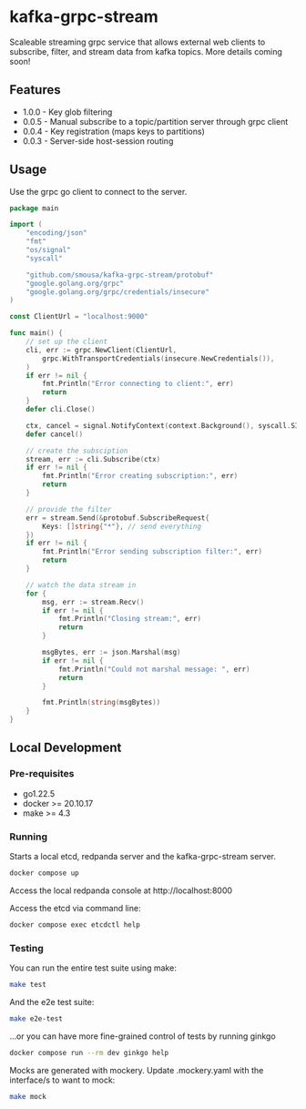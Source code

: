 # kafka-grpc-stream

Scaleable streaming grpc service that allows external web clients to subscribe,
filter, and stream data from kafka topics. More details coming soon!

## Features

* 1.0.0 - Key glob filtering
* 0.0.5 - Manual subscribe to a topic/partition server through grpc client
* 0.0.4 - Key registration (maps keys to partitions)
* 0.0.3 - Server-side host-session routing

## Usage

Use the grpc go client to connect to the server.

```go
package main

import (
    "encoding/json"
    "fmt"
	"os/signal"
	"syscall"

    "github.com/smousa/kafka-grpc-stream/protobuf"
	"google.golang.org/grpc"
	"google.golang.org/grpc/credentials/insecure"
)

const ClientUrl = "localhost:9000"

func main() {
    // set up the client
    cli, err := grpc.NewClient(ClientUrl,
        grpc.WithTransportCredentials(insecure.NewCredentials()),
    )
    if err != nil {
        fmt.Println("Error connecting to client:", err)
        return
    }
    defer cli.Close()

    ctx, cancel = signal.NotifyContext(context.Background(), syscall.SIGINT, syscall.SIGTERM)
    defer cancel()

    // create the subsciption
    stream, err := cli.Subscribe(ctx)
    if err != nil {
        fmt.Println("Error creating subscription:", err)
        return
    }

    // provide the filter
    err = stream.Send(&protobuf.SubscribeRequest{
        Keys: []string{"*"}, // send everything
    })
    if err != nil {
        fmt.Println("Error sending subscription filter:", err)
        return
    }

    // watch the data stream in
    for {
        msg, err := stream.Recv()
        if err != nil {
            fmt.Println("Closing stream:", err)
            return
        }

        msgBytes, err := json.Marshal(msg)
        if err != nil {
            fmt.Println("Could not marshal message: ", err)
            return
        }

        fmt.Println(string(msgBytes))
    }
}

```

## Local Development

### Pre-requisites

* go1.22.5
* docker >= 20.10.17
* make >= 4.3

### Running

Starts a local etcd, redpanda server and the kafka-grpc-stream server.

```bash
docker compose up
```

Access the local redpanda console at http://localhost:8000

Access the etcd via command line:

```bash
docker compose exec etcdctl help
```

### Testing

You can run the entire test suite using make:

```bash
make test
```

And the e2e test suite:

```bash
make e2e-test
```

...or you can have more fine-grained control of tests by running ginkgo

```bash
docker compose run --rm dev ginkgo help
```

Mocks are generated with mockery.  Update .mockery.yaml with the interface/s to
want to mock:

```bash
make mock
```
